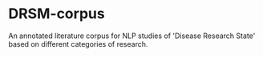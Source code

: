 # DRSM-corpus
An annotated literature corpus for NLP studies of 'Disease Research State' based on different categories of research. 
